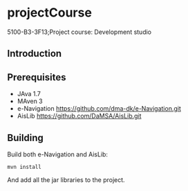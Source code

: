 projectCourse
=============

5100-B3-3F13;Project course: Development studio

## Introduction ##

## Prerequisites ##

* JAva 1.7
* MAven 3
* e-Navigation https://github.com/dma-dk/e-Navigation.git
* AisLib https://github.com/DaMSA/AisLib.git

## Building ##

Build both e-Navigation and AisLib:
 
    mvn install
 
And add all the jar libraries to the project.
